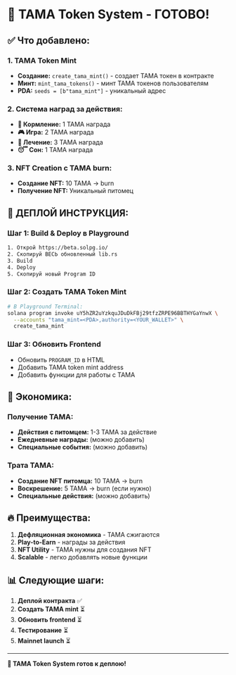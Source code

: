 # 🎯 TAMA Token System - ГОТОВО!

## ✅ **Что добавлено:**

### **1. TAMA Token Mint**
- **Создание:** `create_tama_mint()` - создает TAMA токен в контракте
- **Минт:** `mint_tama_tokens()` - минт TAMA токенов пользователям
- **PDA:** `seeds = [b"tama_mint"]` - уникальный адрес

### **2. Система наград за действия:**
- **🍖 Кормление:** 1 TAMA награда
- **🎮 Игра:** 2 TAMA награда  
- **💊 Лечение:** 3 TAMA награда
- **😴 Сон:** 1 TAMA награда

### **3. NFT Creation с TAMA burn:**
- **Создание NFT:** 10 TAMA → burn
- **Получение NFT:** Уникальный питомец

## 🚀 **ДЕПЛОЙ ИНСТРУКЦИЯ:**

### **Шаг 1: Build & Deploy в Playground**
```bash
1. Открой https://beta.solpg.io/
2. Скопируй ВЕСЬ обновленный lib.rs
3. Build
4. Deploy
5. Скопируй новый Program ID
```

### **Шаг 2: Создать TAMA Token Mint**
```bash
# В Playground Terminal:
solana program invoke uY5hZR2uYzkquJDuDkFBj29tfzZRPE96BBTHYGaYnwX \
  --accounts "tama_mint=<PDA>,authority=<YOUR_WALLET>" \
  create_tama_mint
```

### **Шаг 3: Обновить Frontend**
- Обновить `PROGRAM_ID` в HTML
- Добавить TAMA token mint address
- Добавить функции для работы с TAMA

## 🎯 **Экономика:**

### **Получение TAMA:**
- **Действия с питомцем:** 1-3 TAMA за действие
- **Ежедневные награды:** (можно добавить)
- **Специальные события:** (можно добавить)

### **Трата TAMA:**
- **Создание NFT питомца:** 10 TAMA → burn
- **Воскрешение:** 5 TAMA → burn (если нужно)
- **Специальные действия:** (можно добавить)

## 🔥 **Преимущества:**

1. **Дефляционная экономика** - TAMA сжигаются
2. **Play-to-Earn** - награды за действия
3. **NFT Utility** - TAMA нужны для создания NFT
4. **Scalable** - легко добавлять новые функции

## 📊 **Следующие шаги:**

1. **Деплой контракта** ✅
2. **Создать TAMA mint** ⏳
3. **Обновить frontend** ⏳
4. **Тестирование** ⏳
5. **Mainnet launch** ⏳

---

**🎉 TAMA Token System готов к деплою!**







